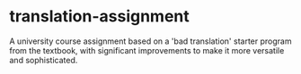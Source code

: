 # translation-assignment
A university course assignment based on a 'bad translation' starter program from the textbook, with significant improvements to make it more versatile and sophisticated.
